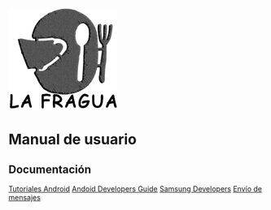 
![](Imagenes/fragua200px.png)

# Manual de usuario

## Documentación
[Tutoriales Android](https://www.youtube.com/watch?v=tyx05coXixw&list=PLyvsggKtwbLX06iMtXnRGX5lyjiiMaT2y)
[Andoid Developers Guide](https://developer.android.com/guide?hl=es-419)
[Samsung Developers](https://developer.samsung.com/galaxy/others/android-usb-driver-for-windows)
[Envío de mensajes](https://www.youtube.com/watch?v=ovTAFJz2-Hw)